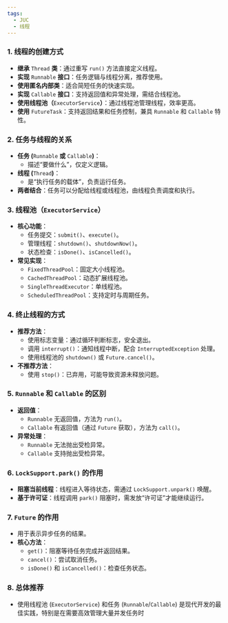 ```yaml
---
tags:
  - JUC
  - 线程
---
```

### **1. 线程的创建方式**
- **继承** `Thread` **类**：通过重写 `run()` 方法直接定义线程。
- **实现** `Runnable` **接口**：任务逻辑与线程分离，推荐使用。
- **使用匿名内部类**：适合简短任务的快速实现。
- **实现** `Callable` **接口**：支持返回值和异常处理，需结合线程池。
- **使用线程池（**`ExecutorService`**）**：通过线程池管理线程，效率更高。
- **使用** `FutureTask`：支持返回结果和任务控制，兼具 `Runnable` 和 `Callable` 特性。

### **2. 任务与线程的关系**
- **任务 (**`Runnable` **或** `Callable`**)**：
    - 描述“要做什么”，仅定义逻辑。
- **线程 (**`Thread`**)**：
    - 是“执行任务的载体”，负责运行任务。
- **两者结合**：任务可以分配给线程或线程池，由线程负责调度和执行。

### **3. 线程池（**`ExecutorService`**）**
- **核心功能**：
    - 任务提交：`submit()`、`execute()`。
    - 管理线程：`shutdown()`、`shutdownNow()`。
    - 状态检查：`isDone()`、`isCancelled()`。
- **常见实现**：
    - `FixedThreadPool`：固定大小线程池。
    - `CachedThreadPool`：动态扩展线程池。
    - `SingleThreadExecutor`：单线程池。
    - `ScheduledThreadPool`：支持定时与周期任务。

### **4. 终止线程的方式**
- **推荐方法**：
    - 使用标志变量：通过循环判断标志，安全退出。
    - 调用 `interrupt()`：通知线程中断，配合 `InterruptedException` 处理。
    - 使用线程池的 `shutdown()` 或 `Future.cancel()`。
- **不推荐方法**：
    - 使用 `stop()`：已弃用，可能导致资源未释放问题。

### **5.** `Runnable` **和** `Callable` **的区别**
- **返回值**：
    - `Runnable` 无返回值，方法为 `run()`。
    - `Callable` 有返回值（通过 `Future` 获取），方法为 `call()`。
- **异常处理**：
    - `Runnable` 无法抛出受检异常。
    - `Callable` 支持抛出受检异常。

### **6.** `LockSupport.park()` **的作用**
- **阻塞当前线程**：线程进入等待状态，需通过 `LockSupport.unpark()` 唤醒。
- **基于许可证**：线程调用 `park()` 阻塞时，需发放“许可证”才能继续运行。
    

### **7.** `Future` **的作用**
- 用于表示异步任务的结果。
- **核心方法**：
    - `get()`：阻塞等待任务完成并返回结果。
    - `cancel()`：尝试取消任务。
    - `isDone()` 和 `isCancelled()`：检查任务状态。

### **8. 总体推荐**
- 使用线程池 (`ExecutorService`) 和任务 (`Runnable`/`Callable`) 是现代开发的最佳实践，特别是在需要高效管理大量并发任务时